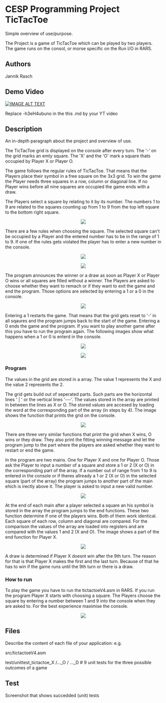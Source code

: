 # CESP Programming Project TicTacToe

Simple overview of use/purpose.

The Project is a game of TicTacToe which can be played by two players. The game runs on the consol, or morse specific on the Run I/O in RARS.

## Authors

Jannik Rasch

## Demo Video

[![IMAGE ALT TEXT](http://img.youtube.com/vi/-h3eH4ubuno/0.jpg)](http://www.youtube.com/watch?v=-h3eH4ubuno "Video Title")

Replace -h3eH4ubuno in the this .md by your YT video

## Description

An in-depth paragraph about the project and overview of use.

The TicTacToe grid is displayed on the console after every turn. The '-' on the grid marks an emty square. The 'X' and the 'O' mark a square thats occupied by Player X or Player O.

The game follows the regular rules of TicTacToe. That means that the Players place their symbol in a free square on the 3x3 grid. To win the game the Player needs three squares in a row, column or diagonal line. If no Player wins before all nine squares are occupied the game ends with a draw.

The Players select a square by relating to it by its number.
The numbers 1 to 9 are related to the squares counting up from 1 to 9 from the top left square to the bottom right square.
<p align="center">
  <img src="images/grid.png">
</p>

There are a few rules when choosing the square. The selected square can't be occupied by a Player and the entered number has to be in the range of 1 to 9. If one of the rules gets violated the player has to enter a new number in the console.
<p align="center">
  <img src="images/Screenshot_2.png">
</p>
<p align="center">
  <img src="images/Screenshot_6.png">
</p>

The program announces the winner or a draw as soon as Player X or Player O wins or all squares are filled without a winner. The Players are asked to choose whether they want to remach or if they want to exit the game and end the program. Those options are selected by entering a 1 or a 0 in the console. 
<p align="center">
  <img src="images/Screenshot_7.png">
</p>

Entering a 1 restarts the game. That means that the grid gets reset to '-' in all sqaures and the program jumps back to the start of the game. Entering a 0 ends the game and the program. If you want to play another game after this you have to run the program again. The following images show what happens when a 1 or 0 is enterd in the console.
<p align="center">
  <img src="images/Screenshot_5.png">
</p>
<p align="center">
  <img src="images/Screenshot_4.png">
</p>

### Program

The values in the grid are stored in a array. The value 1 represents the X and the value 2 represents the 2.

The grid gets build out of seperated parts. Such parts are the horizontal lines ' | ' or the vertical lines '---'. The values stored in the array are printed in between the lines as X or O. The stored values are accesed by loading the word at the corresponding part of the array (in steps by 4).
The image shows the function that prints the grid on the console.
<p align="center">
  <img src="images/Screenshot_13.png">
</p>

There are three very similar functions that print the grid when X wins, O wins or they draw. They also print the fitting winning message and let the program jump to the part where the players are asked whether they want to restart or end the game.

In the program are two mains. One for Player X and one for Player O. Those ask the Player to input a number of a square and store a 1 or 2 (X or O) in the corresponding part of the array. If a number out of range from 1 to 9 is entered in the console or if theres allready a 1 or 2 (X or O) in the selected square (part of the array) the program jumps to another part of the main ehich is irectly above it. The player is asked to input a new valid number.
<p align="center">
  <img src="images/Screenshot_10.png">
</p>

At the end of each main after a player selected a square an his symbol is stored in the array the program jumps to the end functions. These two function determine if one of the players wins. Both of them work identical. Each square of each row, column and diagonal are compared. For the comparison the values of the array are loaded into registers and are compared with the values 1 and 2 (X and O). The image shows a part of the end function for Player X.
<p align="center">
  <img src="images/Screenshot_11.png">
</p>

A draw is determined if Player X doesnt win after the 9th turn. The reason for that is that Player X makes the first and the last turn. Because of that he has to win if the game runs until the 9th turn or there is a draw.



### How to run

To play the game you have to run the tictactoeV4.asm in RARS. If you run the program Player X starts with choosing a square. The Players choose the square by entering a number between 1 and 9 into the console when they are asked to. For the best experience maximise the console.

<p align="center">
  <img src="images/Screenshot_1.png">
</p>

## Files
Describe the content of each file of your application: e.g.

src/tictactoeV4.asm

test/unittest_tictactoe_X /..._O / ..._D # 9 unit tests for the three possible outcomes of a game


## Test
Screenshot that shows succedded (unit) tests 
